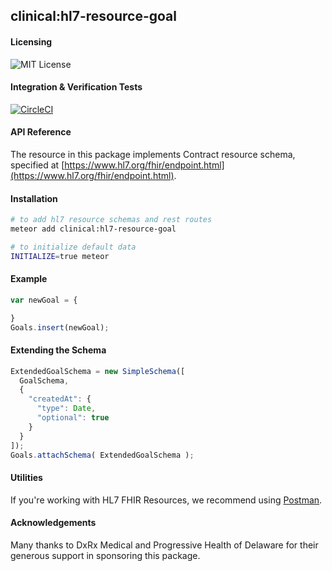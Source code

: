 ## clinical:hl7-resource-goal

#### Licensing  

![MIT License](https://img.shields.io/badge/license-MIT-blue.svg)


#### Integration & Verification Tests  

[![CircleCI](https://circleci.com/gh/clinical-meteor/hl7-resource-endpoint/tree/master.svg?style=svg)](https://circleci.com/gh/clinical-meteor/hl7-resource-endpoint/tree/master)


#### API Reference  

The resource in this package implements Contract resource schema, specified at [https://www.hl7.org/fhir/endpoint.html](https://www.hl7.org/fhir/endpoint.html).  


#### Installation  

````bash
# to add hl7 resource schemas and rest routes
meteor add clinical:hl7-resource-goal

# to initialize default data
INITIALIZE=true meteor
````


#### Example   

```js
var newGoal = {

}
Goals.insert(newGoal);
```


#### Extending the Schema

```js
ExtendedGoalSchema = new SimpleSchema([
  GoalSchema,
  {
    "createdAt": {
      "type": Date,
      "optional": true
    }
  }
]);
Goals.attachSchema( ExtendedGoalSchema );
```


#### Utilities  

If you're working with HL7 FHIR Resources, we recommend using [Postman](https://chrome.google.com/webstore/detail/postman/fhbjgbiflinjbdggehcddcbncdddomop?hl=en).

   
#### Acknowledgements     

Many thanks to DxRx Medical and Progressive Health of Delaware for their generous support in sponsoring this package.